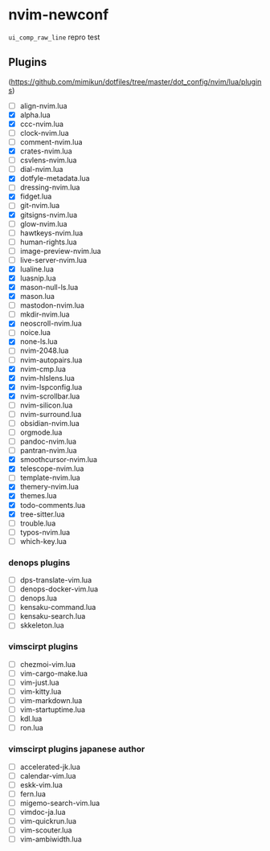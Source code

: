 # nvim-newconf

`ui_comp_raw_line` repro test

## Plugins

(<https://github.com/mimikun/dotfiles/tree/master/dot_config/nvim/lua/plugins>)

- [ ] align-nvim.lua
- [x] alpha.lua
- [x] ccc-nvim.lua
- [ ] clock-nvim.lua
- [ ] comment-nvim.lua
- [x] crates-nvim.lua
- [ ] csvlens-nvim.lua
- [ ] dial-nvim.lua
- [x] dotfyle-metadata.lua
- [ ] dressing-nvim.lua
- [x] fidget.lua
- [ ] git-nvim.lua
- [x] gitsigns-nvim.lua
- [ ] glow-nvim.lua
- [ ] hawtkeys-nvim.lua
- [ ] human-rights.lua
- [ ] image-preview-nvim.lua
- [ ] live-server-nvim.lua
- [x] lualine.lua
- [x] luasnip.lua
- [x] mason-null-ls.lua
- [x] mason.lua
- [ ] mastodon-nvim.lua
- [ ] mkdir-nvim.lua
- [x] neoscroll-nvim.lua
- [ ] noice.lua
- [x] none-ls.lua
- [ ] nvim-2048.lua
- [ ] nvim-autopairs.lua
- [x] nvim-cmp.lua
- [x] nvim-hlslens.lua
- [x] nvim-lspconfig.lua
- [x] nvim-scrollbar.lua
- [ ] nvim-silicon.lua
- [ ] nvim-surround.lua
- [ ] obsidian-nvim.lua
- [ ] orgmode.lua
- [ ] pandoc-nvim.lua
- [ ] pantran-nvim.lua
- [x] smoothcursor-nvim.lua
- [x] telescope-nvim.lua
- [ ] template-nvim.lua
- [x] themery-nvim.lua
- [x] themes.lua
- [x] todo-comments.lua
- [x] tree-sitter.lua
- [ ] trouble.lua
- [ ] typos-nvim.lua
- [ ] which-key.lua

### denops plugins

- [ ] dps-translate-vim.lua
- [ ] denops-docker-vim.lua
- [ ] denops.lua
- [ ] kensaku-command.lua
- [ ] kensaku-search.lua
- [ ] skkeleton.lua

### vimscirpt plugins

- [ ] chezmoi-vim.lua
- [ ] vim-cargo-make.lua
- [ ] vim-just.lua
- [ ] vim-kitty.lua
- [ ] vim-markdown.lua
- [ ] vim-startuptime.lua
- [ ] kdl.lua
- [ ] ron.lua

### vimscirpt plugins japanese author

- [ ] accelerated-jk.lua
- [ ] calendar-vim.lua
- [ ] eskk-vim.lua
- [ ] fern.lua
- [ ] migemo-search-vim.lua
- [ ] vimdoc-ja.lua
- [ ] vim-quickrun.lua
- [ ] vim-scouter.lua
- [ ] vim-ambiwidth.lua
